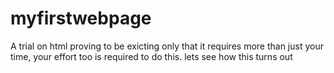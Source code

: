 # myfirstwebpage
A trial on html proving to be exicting only that it requires more than just your time, your effort too is required to do this.
lets see how this turns out
